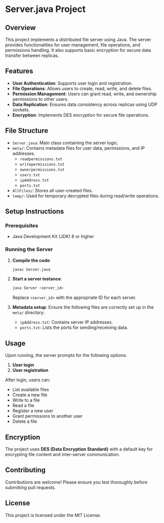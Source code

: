 # Server.java Project

## Overview
This project implements a distributed file server using Java. The server provides functionalities for user management, file operations, and permissions handling. It also supports basic encryption for secure data transfer between replicas.

## Features
- **User Authentication**: Supports user login and registration.
- **File Operations**: Allows users to create, read, write, and delete files.
- **Permission Management**: Users can grant read, write, and ownership permissions to other users.
- **Data Replication**: Ensures data consistency across replicas using UDP sockets.
- **Encryption**: Implements DES encryption for secure file operations.

## File Structure
- `Server.java`: Main class containing the server logic.
- `meta/`: Contains metadata files for user data, permissions, and IP addresses.
  - `readpermissions.txt`
  - `writepermissions.txt`
  - `ownerpermissions.txt`
  - `users.txt`
  - `ipAddress.txt`
  - `ports.txt`
- `AllFiles/`: Stores all user-created files.
- `temp/`: Used for temporary decrypted files during read/write operations.

## Setup Instructions

### Prerequisites
- Java Development Kit (JDK) 8 or higher

### Running the Server
1. **Compile the code**:
   ```bash
   javac Server.java
   ```
2. **Start a server instance**:
   ```bash
   java Server <server_id>
   ```
   Replace `<server_id>` with the appropriate ID for each server.

3. **Metadata setup**:
   Ensure the following files are correctly set up in the `meta/` directory:
   - `ipAddress.txt`: Contains server IP addresses.
   - `ports.txt`: Lists the ports for sending/receiving data.

## Usage
Upon running, the server prompts for the following options:
1. **User login**
2. **User registration**

After login, users can:
- List available files
- Create a new file
- Write to a file
- Read a file
- Register a new user
- Grant permissions to another user
- Delete a file

## Encryption
The project uses **DES (Data Encryption Standard)** with a default key for encrypting file content and inter-server communication.

## Contributing
Contributions are welcome! Please ensure you test thoroughly before submitting pull requests.

## License
This project is licensed under the MIT License.

